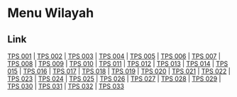 # Menu Wilayah

## Link

[TPS 001](https://github.com/gigit-pemilu/pemilu-2024-51-bali/tree/main/pileg-dpr/hitung-suara/sub/51-bali/sub/01-jembrana/sub/01-negara/sub/2011-pengambengan/sub/001-tps)
 | 
[TPS 002](https://github.com/gigit-pemilu/pemilu-2024-51-bali/tree/main/pileg-dpr/hitung-suara/sub/51-bali/sub/01-jembrana/sub/01-negara/sub/2011-pengambengan/sub/002-tps)
 | 
[TPS 003](https://github.com/gigit-pemilu/pemilu-2024-51-bali/tree/main/pileg-dpr/hitung-suara/sub/51-bali/sub/01-jembrana/sub/01-negara/sub/2011-pengambengan/sub/003-tps)
 | 
[TPS 004](https://github.com/gigit-pemilu/pemilu-2024-51-bali/tree/main/pileg-dpr/hitung-suara/sub/51-bali/sub/01-jembrana/sub/01-negara/sub/2011-pengambengan/sub/004-tps)
 | 
[TPS 005](https://github.com/gigit-pemilu/pemilu-2024-51-bali/tree/main/pileg-dpr/hitung-suara/sub/51-bali/sub/01-jembrana/sub/01-negara/sub/2011-pengambengan/sub/005-tps)
 | 
[TPS 006](https://github.com/gigit-pemilu/pemilu-2024-51-bali/tree/main/pileg-dpr/hitung-suara/sub/51-bali/sub/01-jembrana/sub/01-negara/sub/2011-pengambengan/sub/006-tps)
 | 
[TPS 007](https://github.com/gigit-pemilu/pemilu-2024-51-bali/tree/main/pileg-dpr/hitung-suara/sub/51-bali/sub/01-jembrana/sub/01-negara/sub/2011-pengambengan/sub/007-tps)
 | 
[TPS 008](https://github.com/gigit-pemilu/pemilu-2024-51-bali/tree/main/pileg-dpr/hitung-suara/sub/51-bali/sub/01-jembrana/sub/01-negara/sub/2011-pengambengan/sub/008-tps)
 | 
[TPS 009](https://github.com/gigit-pemilu/pemilu-2024-51-bali/tree/main/pileg-dpr/hitung-suara/sub/51-bali/sub/01-jembrana/sub/01-negara/sub/2011-pengambengan/sub/009-tps)
 | 
[TPS 010](https://github.com/gigit-pemilu/pemilu-2024-51-bali/tree/main/pileg-dpr/hitung-suara/sub/51-bali/sub/01-jembrana/sub/01-negara/sub/2011-pengambengan/sub/010-tps)
 | 
[TPS 011](https://github.com/gigit-pemilu/pemilu-2024-51-bali/tree/main/pileg-dpr/hitung-suara/sub/51-bali/sub/01-jembrana/sub/01-negara/sub/2011-pengambengan/sub/011-tps)
 | 
[TPS 012](https://github.com/gigit-pemilu/pemilu-2024-51-bali/tree/main/pileg-dpr/hitung-suara/sub/51-bali/sub/01-jembrana/sub/01-negara/sub/2011-pengambengan/sub/012-tps)
 | 
[TPS 013](https://github.com/gigit-pemilu/pemilu-2024-51-bali/tree/main/pileg-dpr/hitung-suara/sub/51-bali/sub/01-jembrana/sub/01-negara/sub/2011-pengambengan/sub/013-tps)
 | 
[TPS 014](https://github.com/gigit-pemilu/pemilu-2024-51-bali/tree/main/pileg-dpr/hitung-suara/sub/51-bali/sub/01-jembrana/sub/01-negara/sub/2011-pengambengan/sub/014-tps)
 | 
[TPS 015](https://github.com/gigit-pemilu/pemilu-2024-51-bali/tree/main/pileg-dpr/hitung-suara/sub/51-bali/sub/01-jembrana/sub/01-negara/sub/2011-pengambengan/sub/015-tps)
 | 
[TPS 016](https://github.com/gigit-pemilu/pemilu-2024-51-bali/tree/main/pileg-dpr/hitung-suara/sub/51-bali/sub/01-jembrana/sub/01-negara/sub/2011-pengambengan/sub/016-tps)
 | 
[TPS 017](https://github.com/gigit-pemilu/pemilu-2024-51-bali/tree/main/pileg-dpr/hitung-suara/sub/51-bali/sub/01-jembrana/sub/01-negara/sub/2011-pengambengan/sub/017-tps)
 | 
[TPS 018](https://github.com/gigit-pemilu/pemilu-2024-51-bali/tree/main/pileg-dpr/hitung-suara/sub/51-bali/sub/01-jembrana/sub/01-negara/sub/2011-pengambengan/sub/018-tps)
 | 
[TPS 019](https://github.com/gigit-pemilu/pemilu-2024-51-bali/tree/main/pileg-dpr/hitung-suara/sub/51-bali/sub/01-jembrana/sub/01-negara/sub/2011-pengambengan/sub/019-tps)
 | 
[TPS 020](https://github.com/gigit-pemilu/pemilu-2024-51-bali/tree/main/pileg-dpr/hitung-suara/sub/51-bali/sub/01-jembrana/sub/01-negara/sub/2011-pengambengan/sub/020-tps)
 | 
[TPS 021](https://github.com/gigit-pemilu/pemilu-2024-51-bali/tree/main/pileg-dpr/hitung-suara/sub/51-bali/sub/01-jembrana/sub/01-negara/sub/2011-pengambengan/sub/021-tps)
 | 
[TPS 022](https://github.com/gigit-pemilu/pemilu-2024-51-bali/tree/main/pileg-dpr/hitung-suara/sub/51-bali/sub/01-jembrana/sub/01-negara/sub/2011-pengambengan/sub/022-tps)
 | 
[TPS 023](https://github.com/gigit-pemilu/pemilu-2024-51-bali/tree/main/pileg-dpr/hitung-suara/sub/51-bali/sub/01-jembrana/sub/01-negara/sub/2011-pengambengan/sub/023-tps)
 | 
[TPS 024](https://github.com/gigit-pemilu/pemilu-2024-51-bali/tree/main/pileg-dpr/hitung-suara/sub/51-bali/sub/01-jembrana/sub/01-negara/sub/2011-pengambengan/sub/024-tps)
 | 
[TPS 025](https://github.com/gigit-pemilu/pemilu-2024-51-bali/tree/main/pileg-dpr/hitung-suara/sub/51-bali/sub/01-jembrana/sub/01-negara/sub/2011-pengambengan/sub/025-tps)
 | 
[TPS 026](https://github.com/gigit-pemilu/pemilu-2024-51-bali/tree/main/pileg-dpr/hitung-suara/sub/51-bali/sub/01-jembrana/sub/01-negara/sub/2011-pengambengan/sub/026-tps)
 | 
[TPS 027](https://github.com/gigit-pemilu/pemilu-2024-51-bali/tree/main/pileg-dpr/hitung-suara/sub/51-bali/sub/01-jembrana/sub/01-negara/sub/2011-pengambengan/sub/027-tps)
 | 
[TPS 028](https://github.com/gigit-pemilu/pemilu-2024-51-bali/tree/main/pileg-dpr/hitung-suara/sub/51-bali/sub/01-jembrana/sub/01-negara/sub/2011-pengambengan/sub/028-tps)
 | 
[TPS 029](https://github.com/gigit-pemilu/pemilu-2024-51-bali/tree/main/pileg-dpr/hitung-suara/sub/51-bali/sub/01-jembrana/sub/01-negara/sub/2011-pengambengan/sub/029-tps)
 | 
[TPS 030](https://github.com/gigit-pemilu/pemilu-2024-51-bali/tree/main/pileg-dpr/hitung-suara/sub/51-bali/sub/01-jembrana/sub/01-negara/sub/2011-pengambengan/sub/030-tps)
 | 
[TPS 031](https://github.com/gigit-pemilu/pemilu-2024-51-bali/tree/main/pileg-dpr/hitung-suara/sub/51-bali/sub/01-jembrana/sub/01-negara/sub/2011-pengambengan/sub/031-tps)
 | 
[TPS 032](https://github.com/gigit-pemilu/pemilu-2024-51-bali/tree/main/pileg-dpr/hitung-suara/sub/51-bali/sub/01-jembrana/sub/01-negara/sub/2011-pengambengan/sub/032-tps)
 | 
[TPS 033](https://github.com/gigit-pemilu/pemilu-2024-51-bali/tree/main/pileg-dpr/hitung-suara/sub/51-bali/sub/01-jembrana/sub/01-negara/sub/2011-pengambengan/sub/033-tps)

